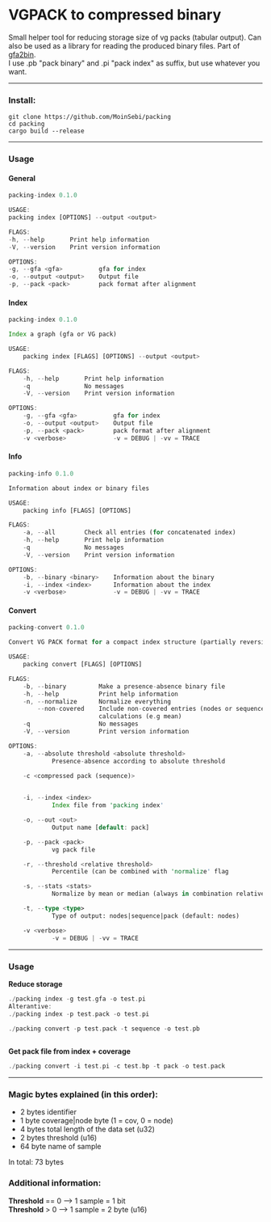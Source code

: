 # VGPACK to compressed binary
Small helper tool for reducing storage size of vg packs (tabular output).
Can also be used as a library for reading the produced binary files. Part of [gfa2bin](https://github.com/MoinSebi/gfa2bin).  
I use .pb "pack binary" and .pi "pack index" as suffix, but use whatever you want.  



___ 
### Install: 

```
git clone https://github.com/MoinSebi/packing
cd packing
cargo build --release
```
___
### Usage
#### General
```rust
packing-index 0.1.0

USAGE:
packing index [OPTIONS] --output <output>

FLAGS:
-h, --help       Print help information
-V, --version    Print version information

OPTIONS:
-g, --gfa <gfa>          gfa for index
-o, --output <output>    Output file
-p, --pack <pack>        pack format after alignment


```
#### Index
```rust 
packing-index 0.1.0

Index a graph (gfa or VG pack)

USAGE:
    packing index [FLAGS] [OPTIONS] --output <output>

FLAGS:
    -h, --help       Print help information
    -q               No messages
    -V, --version    Print version information

OPTIONS:
    -g, --gfa <gfa>          gfa for index
    -o, --output <output>    Output file
    -p, --pack <pack>        pack format after alignment
    -v <verbose>             -v = DEBUG | -vv = TRACE

```
#### Info
```rust 
packing-info 0.1.0

Information about index or binary files

USAGE:
    packing info [FLAGS] [OPTIONS]

FLAGS:
    -a, --all        Check all entries (for concatenated index)
    -h, --help       Print help information
    -q               No messages
    -V, --version    Print version information

OPTIONS:
    -b, --binary <binary>    Information about the binary
    -i, --index <index>      Information about the index
    -v <verbose>             -v = DEBUG | -vv = TRACE


```

#### Convert
```rust 
packing-convert 0.1.0

Convert VG PACK format for a compact index structure (partially reversible)

USAGE:
    packing convert [FLAGS] [OPTIONS]

FLAGS:
    -b, --binary         Make a presence-absence binary file
    -h, --help           Print help information
    -n, --normalize      Normalize everything
        --non-covered    Include non-covered entries (nodes or sequences) for dynamic normalizing
                         calculations (e.g mean)
    -q                   No messages
    -V, --version        Print version information

OPTIONS:
    -a, --absolute threshold <absolute threshold>
            Presence-absence according to absolute threshold

    -c <compressed pack (sequence)>
            

    -i, --index <index>
            Index file from 'packing index'

    -o, --out <out>
            Output name [default: pack]

    -p, --pack <pack>
            vg pack file

    -r, --threshold <relative threshold>
            Percentile (can be combined with 'normalize' flag

    -s, --stats <stats>
            Normalize by mean or median (always in combination relative threshold)

    -t, --type <type>
            Type of output: nodes|sequence|pack (default: nodes)

    -v <verbose>
            -v = DEBUG | -vv = TRACE
```
--- 
### Usage

**Reduce storage**
```rust 
./packing index -g test.gfa -o test.pi 
Alterantive: 
./packing index -p test.pack -o test.pi 

./packing convert -p test.pack -t sequence -o test.pb
  
```

**Get pack file from index + coverage**
```rust 
./packing convert -i test.pi -c test.bp -t pack -o test.pack   
```




---

### Magic bytes explained (in this order): 
- 2 bytes identifier
- 1 byte coverage|node byte  (1 = cov, 0 = node) 
- 4 bytes total length of the data set (u32)
- 2 bytes threshold (u16)
- 64 byte name of sample

In total: 73 bytes

### Additional information:    

**Threshold** == 0 --> 1 sample = 1 bit  
**Threshold** > 0 --> 1 sample = 2 byte (u16)        
  



